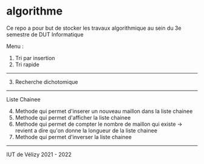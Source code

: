 # algorithme

Ce repo a pour but de stocker les travaux algorithmique au sein du 3e semestre de DUT Informatique

Menu : 

1. Tri par insertion
2. Tri rapide

-------------------------------------------------------

3. Recherche dichotomique

-------------------------------------------------------
Liste Chainee

4. Methode qui permet d'inserer un nouveau maillon dans la liste chainee
5. Methode qui permet d'afficher la liste chainee
6. Methode qui permet de compter le nombre de maillon qui existe -> revient a dire qu'on donne la longueur de la liste chainee
7. Methode qui permet d'inverser la liste chainee 

-------------------------------------------------------

IUT de Vélizy 2021 - 2022
